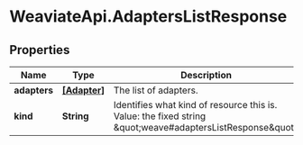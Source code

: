 # WeaviateApi.AdaptersListResponse

## Properties
Name | Type | Description | Notes
------------ | ------------- | ------------- | -------------
**adapters** | [**[Adapter]**](Adapter.md) | The list of adapters. | [optional] 
**kind** | **String** | Identifies what kind of resource this is. Value: the fixed string \&quot;weave#adaptersListResponse\&quot;. | [optional] [default to &#39;weave#adaptersListResponse&#39;]


